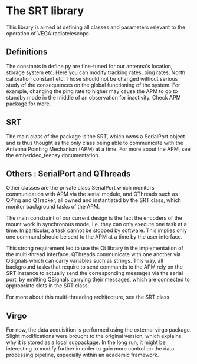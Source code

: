 # The SRT library

This library is aimed at defining all classes and parameters relevant to the operation of VEGA radiotelescope.

## Definitions

The constants in define.py are fine-tuned for our antenna's location, storage system etc. Here you can modify tracking 
rates, ping rates, North calibration constant etc. Those should not be changed without serious study of the consequences
on the global functioning of the system. For example, changing the ping rate to higher may cause the APM to go to standby
mode in the middle of an observation for inactivity. Check APM package for more.

## SRT

The main class of the package is the SRT, which owns a SerialPort object and is thus thought as the only class being
able to communicate with the Antenna Pointing Mechanism (APM) at a time. For more about the APM, see the embedded_teensy
documentation.

## Others : SerialPort and QThreads

Other classes are the private class SerialPort which monitors communication with APM via the serial module, and
QThreads such as QPing and QTracker, all owned and instantiated by the SRT class, which monitor background tasks of the
APM.

The main constraint of our current design is the fact the encoders of the mount work in synchronous mode, i.e. they can
only execute one task at a time. In particular, a task cannot be stopped by software. This implies only one command
should be sent to the APM at a time by the user interface.

This strong requirement led to use the Qt library in the implementation of the multi-thread interface. QThreads
communicate with one another via QSignals which can carry variables such as strings. This way, all background tasks
that require to send commands to the APM rely on the SRT instance to actually send the corresponding messages via the
serial port, by emitting QSignals carrying their messages, which are connected to appropriate slots in the SRT class.

For more about this multi-threading architecture, see the SRT class.

## Virgo

For now, the data acquisition is performed using the external virgo package. Slight modifications were brought to the 
original version, which explains why it is stored as a local subpackage. In the long run, it might be interesting to 
modify further in order to gain more control on the data processing pipeline, especially within an academic framework.